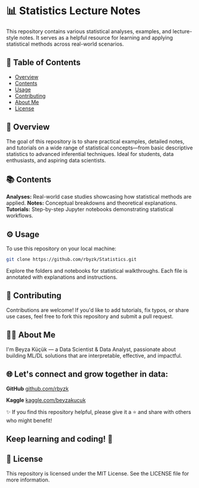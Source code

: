 # 📊 Statistics Lecture Notes

This repository contains various statistical analyses, examples, and lecture-style notes. It serves as a helpful resource for learning and applying statistical methods across real-world scenarios.

## 📁 Table of Contents

- [Overview](#overview)
- [Contents](#contents)
- [Usage](#usage)
- [Contributing](#contributing)
- [About Me](#about-me)
- [License](#license)

## 📌 Overview
The goal of this repository is to share practical examples, detailed notes, and tutorials on a wide range of statistical concepts—from basic descriptive statistics to advanced inferential techniques. Ideal for students, data enthusiasts, and aspiring data scientists.

## 📚 Contents

**Analyses:** Real-world case studies showcasing how statistical methods are applied.
**Notes:** Conceptual breakdowns and theoretical explanations.
**Tutorials:** Step-by-step Jupyter notebooks demonstrating statistical workflows.

## ⚙️ Usage
To use this repository on your local machine:

   ```bash
   git clone https://github.com/rbyzk/Statistics.git
   ```

Explore the folders and notebooks for statistical walkthroughs. Each file is annotated with explanations and instructions.

## 🤝 Contributing
Contributions are welcome! If you'd like to add tutorials, fix typos, or share use cases, feel free to fork this repository and submit a pull request.


## 👩‍💻 About Me
I'm Beyza Küçük — a Data Scientist & Data Analyst, passionate about building ML/DL solutions that are interpretable, effective, and impactful.

## 🌐 Let's connect and grow together in data:

**GitHub** [github.com/rbyzk](https://github.com/rbyzk)

**Kaggle** [kaggle.com/beyzakucuk](https://www.kaggle.com/beyzakucuk)

✨ If you find this repository helpful, please give it a ⭐ and share with others who might benefit!

Keep learning and coding! 🚀
---

## 📜 License

This repository is licensed under the MIT License. See the LICENSE file for more information.
